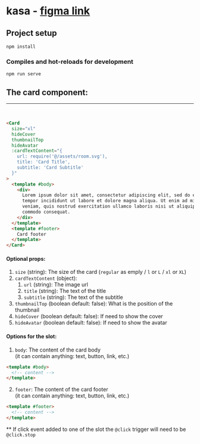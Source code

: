 # kasa - [figma link](https://www.figma.com/file/7nSuhkrcrSKtzuAlOSAeRf/Card-component?node-id=3%3A55)

## Project setup

```
npm install
```

### Compiles and hot-reloads for development

```
npm run serve
```

## The card component:

---

<br />

```html
<Card
  size="xl"
  hideCover
  thumbnailTop
  hideAvatar
  :cardTextContent="{
    url: require('@/assets/room.svg'),
    title: 'Card Title',
    subtitle: 'Card Subtitle'
  }"
>
  <template #body>
    <div>
      Lorem ipsum dolor sit amet, consectetur adipiscing elit, sed do eiusmod
      tempor incididunt ut labore et dolore magna aliqua. Ut enim ad minim
      veniam, quis nostrud exercitation ullamco laboris nisi ut aliquip ex ea
      commodo consequat.
    </div>
  </template>
  <template #footer>
    Card footer
  </template>
</Card>
```

#### Optional props:

1. `size` (string): The size of the card (`regular` as emply / `l` or `L` / `xl` or `XL`)
2. `cardTextContent` (object):
   1. `url` (string): The image url
   2. `title` (string): The text of the title
   3. `subtitle` (string): The text of the subtitle
3. `thumbnailTop` (boolean default: false): What is the position of the thumbnail
4. `hideCover` (boolean default: false): If need to show the cover
5. `hideAvatar` (boolean default: false): If need to show the avatar

#### Options for the slot:

1. `body`: The content of the card body \
   (it can contain anything: text, button, link, etc.)

```html
<template #body>
  <!-- content -->
</template>
```

2. `footer`: The content of the card footer \
   (it can contain anything: text, button, link, etc.)

```html
<template #footer>
  <!-- content -->
</template>
```

\*\* If click event added to one of the slot the `@click` trigger will need to be `@click.stop`
